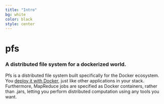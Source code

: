 ```yaml
---
title: "Intro"
bg: white
color: black
style: center
---
```


# pfs
### A distributed file system for a dockerized world.

Pfs is a distributed file system built specifically for the Docker
ecosystem. You [deploy it with Docker](https://registry.hub.docker.com/u/pachyderm/pfs/),
just like other applications in your stack. Furthermore,
MapReduce jobs are specified as Docker containers, rather than .jars,
letting you perform distributed computation using any tools you want.
